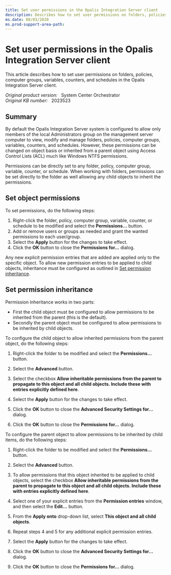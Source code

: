 ```yaml
---
title: Set user permissions in the Opalis Integration Server client
description: Describes how to set user permissions on folders, policies, computer groups, variables, counters, and schedules in the Opalis Integration Server client.
ms.date: 08/03/2020
ms.prod-support-area-path: 
---
```

# Set user permissions in the Opalis Integration Server client

This article describes how to set user permissions on folders, policies, computer groups, variables, counters, and schedules in the Opalis Integration Server client.

_Original product version:_ &nbsp; System Center Orchestrator  
_Original KB number:_ &nbsp; 2023523

## Summary

By default the Opalis Integration Server system is configured to allow only members of the local Administrators group on the management server computer to view, modify and manage folders, policies, computer groups, variables, counters, and schedules. However, these permissions can be changed on object basis or inherited from a parent object using Access Control Lists (ACL) much like Windows NTFS permissions.

Permissions can be directly set to any folder, policy, computer group, variable, counter, or schedule. When working with folders, permissions can be set directly to the folder as well allowing any child objects to inherit the permissions.

## Set object permissions

To set permissions, do the following steps:

1. Right-click the folder, policy, computer group, variable, counter, or schedule to be modified and select the **Permissions...** button.
2. Add or remove users or groups as needed and grant the wanted permissions to each user/group.
3. Select the **Apply** button for the changes to take effect.
4. Click the **OK** button to close the **Permissions for...** dialog.

Any new explicit permission entries that are added are applied only to the specific object. To allow new permission entries to be applied to child objects, inheritance must be configured as outlined in [Set permission inheritance](#set-permission-inheritance).

## Set permission inheritance

Permission inheritance works in two parts:

- First the child object must be configured to allow permissions to be inherited from the parent (this is the default).
- Secondly the parent object must be configured to allow permissions to be inherited by child objects.

To configure the child object to allow inherited permissions from the parent object, do the following steps:

1. Right-click the folder to be modified and select the **Permissions...** button.
1. Select the **Advanced** button.
1. Select the checkbox **Allow inheritable permissions from the parent to propagate to this object and all child objects. Include these with entries explicitly defined here**.

1. Select the **Apply** button for the changes to take effect.
1. Click the **OK** button to close the **Advanced Security Settings for...** dialog.
1. Click the **OK** button to close the **Permissions for...** dialog.

To configure the parent object to allow permissions to be inherited by child items, do the following steps:

1. Right-click the folder to be modified and select the **Permissions...** button.
1. Select the **Advanced** button.
1. To allow permissions that this object inherited to be applied to child objects, select the checkbox **Allow inheritable permissions from the parent to propagate to this object and all child objects. Include these with entries explicitly defined here**.

1. Select one of your explicit entries from the **Permission entries** window, and then select the **Edit...** button.
1. From the **Apply onto** drop-down list, select **This object and all child objects**.
1. Repeat steps 4 and 5 for any additional explicit permission entries.
1. Select the **Apply** button for the changes to take effect.
1. Click the **OK** button to close the **Advanced Security Settings for...** dialog.
1. Click the **OK** button to close the **Permissions for...** dialog.
